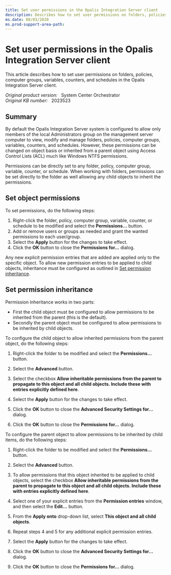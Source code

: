 ```yaml
---
title: Set user permissions in the Opalis Integration Server client
description: Describes how to set user permissions on folders, policies, computer groups, variables, counters, and schedules in the Opalis Integration Server client.
ms.date: 08/03/2020
ms.prod-support-area-path: 
---
```

# Set user permissions in the Opalis Integration Server client

This article describes how to set user permissions on folders, policies, computer groups, variables, counters, and schedules in the Opalis Integration Server client.

_Original product version:_ &nbsp; System Center Orchestrator  
_Original KB number:_ &nbsp; 2023523

## Summary

By default the Opalis Integration Server system is configured to allow only members of the local Administrators group on the management server computer to view, modify and manage folders, policies, computer groups, variables, counters, and schedules. However, these permissions can be changed on object basis or inherited from a parent object using Access Control Lists (ACL) much like Windows NTFS permissions.

Permissions can be directly set to any folder, policy, computer group, variable, counter, or schedule. When working with folders, permissions can be set directly to the folder as well allowing any child objects to inherit the permissions.

## Set object permissions

To set permissions, do the following steps:

1. Right-click the folder, policy, computer group, variable, counter, or schedule to be modified and select the **Permissions...** button.
2. Add or remove users or groups as needed and grant the wanted permissions to each user/group.
3. Select the **Apply** button for the changes to take effect.
4. Click the **OK** button to close the **Permissions for...** dialog.

Any new explicit permission entries that are added are applied only to the specific object. To allow new permission entries to be applied to child objects, inheritance must be configured as outlined in [Set permission inheritance](#set-permission-inheritance).

## Set permission inheritance

Permission inheritance works in two parts:

- First the child object must be configured to allow permissions to be inherited from the parent (this is the default).
- Secondly the parent object must be configured to allow permissions to be inherited by child objects.

To configure the child object to allow inherited permissions from the parent object, do the following steps:

1. Right-click the folder to be modified and select the **Permissions...** button.
1. Select the **Advanced** button.
1. Select the checkbox **Allow inheritable permissions from the parent to propagate to this object and all child objects. Include these with entries explicitly defined here**.

1. Select the **Apply** button for the changes to take effect.
1. Click the **OK** button to close the **Advanced Security Settings for...** dialog.
1. Click the **OK** button to close the **Permissions for...** dialog.

To configure the parent object to allow permissions to be inherited by child items, do the following steps:

1. Right-click the folder to be modified and select the **Permissions...** button.
1. Select the **Advanced** button.
1. To allow permissions that this object inherited to be applied to child objects, select the checkbox **Allow inheritable permissions from the parent to propagate to this object and all child objects. Include these with entries explicitly defined here**.

1. Select one of your explicit entries from the **Permission entries** window, and then select the **Edit...** button.
1. From the **Apply onto** drop-down list, select **This object and all child objects**.
1. Repeat steps 4 and 5 for any additional explicit permission entries.
1. Select the **Apply** button for the changes to take effect.
1. Click the **OK** button to close the **Advanced Security Settings for...** dialog.
1. Click the **OK** button to close the **Permissions for...** dialog.
